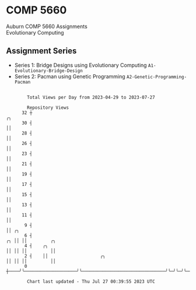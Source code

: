 # COMP 5660
Auburn COMP 5660 Assignments  
Evolutionary Computing

## Assignment Series
- Series 1: Bridge Designs using Evolutionary Computing `A1-Evolutionary-Bridge-Design`
- Series 2: Pacman using Genetic Programming `A2-Genetic-Programming-Pacman`

```

        Total Views per Day from 2023-04-29 to 2023-07-27

        Repository Views
      32 ┼                                                               ╭╮
      30 ┤                                                               ││
      28 ┤                                                               ││
      26 ┤                                                               ││
      23 ┤                                                               ││
      21 ┤                                                               ││
      19 ┤                                                               ││
      17 ┤                                                               ││
      15 ┤                                                               ││
      13 ┤                                                               ││
      11 ┤                                                               ││
       9 ┤                                                               ││ ╭╮
       6 ┤                                                            ╭╮ ││ ││         ╭╮
       4 ┤    ╭╮                                                      ││ ││ ││         ││
       2 ┤    ││                    ╭╮                                ││ ││ ││         ││
       0 ┼────╯╰────────────────────╯╰────────────────────────────────╯╰─╯╰─╯╰─────────╯╰──────────

        Chart last updated - Thu Jul 27 00:39:55 2023 UTC
        
```
